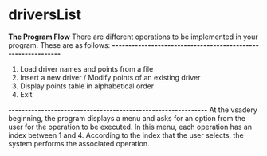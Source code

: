 # driversList

**The Program Flow**
There are different operations to be implemented in your program. These are as follows:
**-------------------------------------------------------------**

1. Load driver names and points from a file
2. Insert a new driver / Modify points of an existing driver
3. Display points table in alphabetical order
4. Exit

**-------------------------------------------------------------**
At the vsadery beginning, the program displays a menu and asks for an option from the user for the operation to be executed. 
In this menu, each operation has an index between 1 and 4. 
According to the index that the user selects, the system performs the associated operation.
